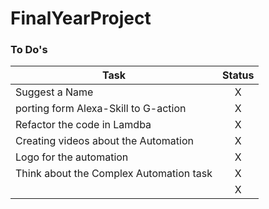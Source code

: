# FinalYearProject

### To Do's

|Task         |Status            | 
| ------------- |:-------------:|
| Suggest a Name              | X |
| porting form Alexa-Skill to G-action                | X |
| Refactor the code in Lamdba            | X |
| Creating videos about the Automation     | X |
| Logo for the automation        | X |
|Think about the Complex Automation task|X|
||X|

